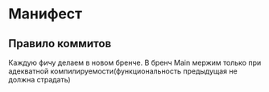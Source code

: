 # Манифест
## Правило коммитов
Каждую фичу делаем в новом бренче. В бренч Main мержим только при адекватной компилируемости(функциональность предыдущая не должна страдать)
